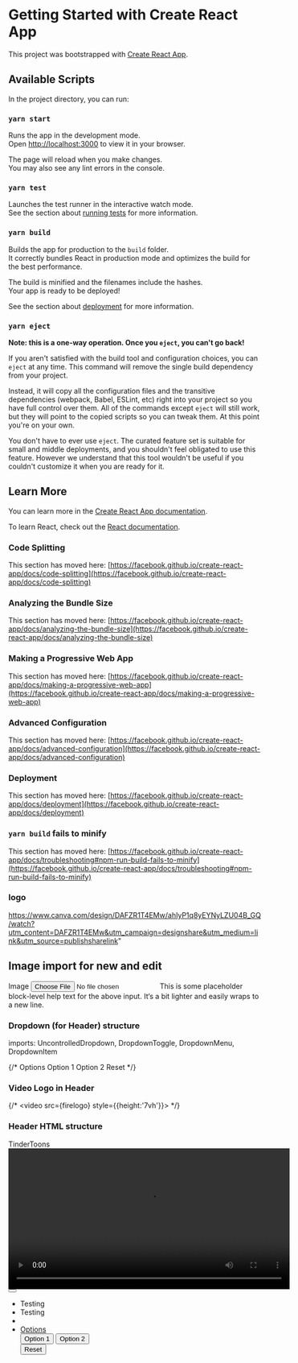 # Getting Started with Create React App

This project was bootstrapped with [Create React App](https://github.com/facebook/create-react-app).

## Available Scripts

In the project directory, you can run:

### `yarn start`

Runs the app in the development mode.\
Open [http://localhost:3000](http://localhost:3000) to view it in your browser.

The page will reload when you make changes.\
You may also see any lint errors in the console.

### `yarn test`

Launches the test runner in the interactive watch mode.\
See the section about [running tests](https://facebook.github.io/create-react-app/docs/running-tests) for more information.

### `yarn build`

Builds the app for production to the `build` folder.\
It correctly bundles React in production mode and optimizes the build for the best performance.

The build is minified and the filenames include the hashes.\
Your app is ready to be deployed!

See the section about [deployment](https://facebook.github.io/create-react-app/docs/deployment) for more information.

### `yarn eject`

**Note: this is a one-way operation. Once you `eject`, you can't go back!**

If you aren't satisfied with the build tool and configuration choices, you can `eject` at any time. This command will remove the single build dependency from your project.

Instead, it will copy all the configuration files and the transitive dependencies (webpack, Babel, ESLint, etc) right into your project so you have full control over them. All of the commands except `eject` will still work, but they will point to the copied scripts so you can tweak them. At this point you're on your own.

You don't have to ever use `eject`. The curated feature set is suitable for small and middle deployments, and you shouldn't feel obligated to use this feature. However we understand that this tool wouldn't be useful if you couldn't customize it when you are ready for it.

## Learn More

You can learn more in the [Create React App documentation](https://facebook.github.io/create-react-app/docs/getting-started).

To learn React, check out the [React documentation](https://reactjs.org/).

### Code Splitting

This section has moved here: [https://facebook.github.io/create-react-app/docs/code-splitting](https://facebook.github.io/create-react-app/docs/code-splitting)

### Analyzing the Bundle Size

This section has moved here: [https://facebook.github.io/create-react-app/docs/analyzing-the-bundle-size](https://facebook.github.io/create-react-app/docs/analyzing-the-bundle-size)

### Making a Progressive Web App

This section has moved here: [https://facebook.github.io/create-react-app/docs/making-a-progressive-web-app](https://facebook.github.io/create-react-app/docs/making-a-progressive-web-app)

### Advanced Configuration

This section has moved here: [https://facebook.github.io/create-react-app/docs/advanced-configuration](https://facebook.github.io/create-react-app/docs/advanced-configuration)

### Deployment

This section has moved here: [https://facebook.github.io/create-react-app/docs/deployment](https://facebook.github.io/create-react-app/docs/deployment)

### `yarn build` fails to minify

This section has moved here: [https://facebook.github.io/create-react-app/docs/troubleshooting#npm-run-build-fails-to-minify](https://facebook.github.io/create-react-app/docs/troubleshooting#npm-run-build-fails-to-minify)


### logo
https://www.canva.com/design/DAFZR1T4EMw/ahIyP1q8yEYNyLZU04B_GQ/watch?utm_content=DAFZR1T4EMw&utm_campaign=designshare&utm_medium=link&utm_source=publishsharelink"

## Image import for new and edit
<FormGroup row>
    <Label
        for="exampleFile"
        sm={2}
    >
        Image
    </Label>
    <Col sm={10}>
        <Input
        id="exampleFile"
        name="image"
        type="file"
        onChange={handleChange}
        />
        <FormText>
        This is some placeholder block-level help text for the above input. It‘s a bit lighter and easily wraps to a new line.
        </FormText>
    </Col>
</FormGroup>

### Dropdown (for Header) structure
imports:
  UncontrolledDropdown,
  DropdownToggle,
  DropdownMenu,
  DropdownItem
  
{/* <NavItem>
<UncontrolledDropdown nav inNavbar>
    <DropdownToggle nav caret>Options</DropdownToggle>
    <DropdownMenu end>
    <DropdownItem>Option 1</DropdownItem>
    <DropdownItem>Option 2</DropdownItem>
    <DropdownItem divider />
    <DropdownItem>Reset</DropdownItem>
    </DropdownMenu>
</UncontrolledDropdown>
</NavItem> */}

### Video Logo in Header
{/* <video src={firelogo} style={{height:'7vh'}}></video> */}

### Header HTML structure
<body>
    <div>
        <nav
        class="navbar navbar-expand-md navbar-light bg-light"
        >
        <div
            class="container-fluid"
        >
            <div
            class="leftSide"
            >
            <a
                class="navbar-brand"
            >
                TinderToons
            </a>
            <a
                class="navbar-brand"
                href="/"
            >
                <video
                src="firelogo.mp4"
                style="height: 7vh;"
                />
            </a>
            </div>
            <button
            aria-label="Toggle navigation"
            class="navbar-toggler"
            type="button"
            >
            <span
                class="navbar-toggler-icon"
            />
            </button>
            <div
            class="logo"
            >
            <div
                class="collapse navbar-collapse"
            >
                <ul
                class="ml-auto navbar-nav"
                >
                <li
                    class="nav-item"
                >
                    <a
                    class="nav-link"
                    >
                    Testing
                    </a>
                </li>
                <li
                    class="nav-item"
                >
                    <a
                    class="nav-link"
                    >
                    Testing
                    </a>
                </li>
                <li
                    class="nav-item"
                >
                    <li
                    class="dropdown nav-item"
                    >
                    <a
                        aria-expanded="false"
                        aria-haspopup="true"
                        class="dropdown-toggle nav-link"
                        href="#"
                    >
                        Options
                    </a>
                    <div
                        aria-hidden="true"
                        class="dropdown-menu dropdown-menu-end"
                        role="menu"
                        tabindex="-1"
                    >
                        <button
                        class="dropdown-item"
                        role="menuitem"
                        tabindex="0"
                        type="button"
                        >
                        Option 1
                        </button>
                        <button
                        class="dropdown-item"
                        role="menuitem"
                        tabindex="0"
                        type="button"
                        >
                        Option 2
                        </button>
                        <div
                        class="dropdown-divider"
                        tabindex="-1"
                        />
                        <button
                        class="dropdown-item"
                        role="menuitem"
                        tabindex="0"
                        type="button"
                        >
                        Reset
                        </button>
                    </div>
                    </li>
                </li>
                </ul>
            </div>
            </div>
        </div>
        </nav>
    </div>
</body>
